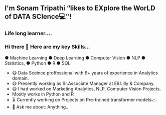 ## I'm Sonam Tripathi “likes to EXplore the WorLD of DATA SCIence💻"! 

### Life long learner....

### Hi there 👋  Here are my key Skills...
● Machine Learning ● Deep Learning ● Computer Vision ● NLP ● Statistics, ● Python ● R ● SQL

- 😃 Data Sceince proffessional with 6+ years of experience in Analytics domain.
- 😃 Presently working as Sr.Associate Manager at Eli Lilly & Company.
- 😃 I had worked on Marketing Analytics, NLP, Computer Vision Projects. 
- Mostly works in Python and R
- ⏳ Currently working on Projects on Pre-trained transformer models📈.
- 💬 Ask me about: Anything..



